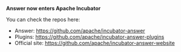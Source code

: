 **Answer now enters Apache Incubator**

You can check the repos here:

- Answer: https://github.com/apache/incubator-answer
- Plugins: https://github.com/apache/incubator-answer-plugins
- Official site: https://github.com/apache/incubator-answer-website
